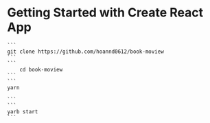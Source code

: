# Getting Started with Create React App
    ```
    git clone https://github.com/hoannd0612/book-moview
    ```
    ```
        cd book-moview
    ```
    ```
    yarn

    ```
    ```
    yarb start
    ```







